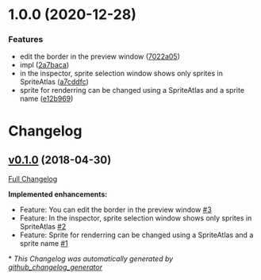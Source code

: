 # 1.0.0 (2020-12-28)


### Features

* edit the border in the preview window ([7022a05](https://github.com/mob-sakai/AtlasImage/commit/7022a05674a957a58c9348aecd04537bb4bead55))
* impl ([2a7baca](https://github.com/mob-sakai/AtlasImage/commit/2a7baca8ab88ad3a05796aaa1a705dcf2231267a))
* in the inspector, sprite selection window shows only sprites in SpriteAtlas ([a7cddfc](https://github.com/mob-sakai/AtlasImage/commit/a7cddfc3fad432008df3532b9959fee84e3b20e8))
* sprite for renderring can be changed using a SpriteAtlas and a sprite name ([e12b969](https://github.com/mob-sakai/AtlasImage/commit/e12b969466f0d5265afc62500dc5e40280185b14))

# Changelog

## [v0.1.0](https://github.com/mob-sakai/AtlasImage/tree/v0.1.0) (2018-04-30)

[Full Changelog](https://github.com/mob-sakai/AtlasImage/compare/6159735114a782ced87eb55c93edad44cad146c4...v0.1.0)

**Implemented enhancements:**

- Feature: You can edit the border in the preview window [\#3](https://github.com/mob-sakai/AtlasImage/issues/3)
- Feature: In the inspector, sprite selection window shows only sprites in SpriteAtlas [\#2](https://github.com/mob-sakai/AtlasImage/issues/2)
- Feature: Sprite for renderring can be changed using a SpriteAtlas and a sprite name [\#1](https://github.com/mob-sakai/AtlasImage/issues/1)



\* *This Changelog was automatically generated by [github_changelog_generator](https://github.com/skywinder/Github-Changelog-Generator)*
